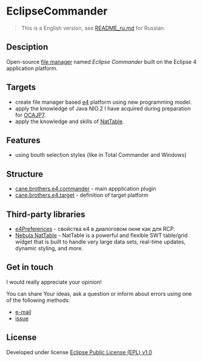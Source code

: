EclipseCommander
================
> This is a English version, see [README_ru.md][4] for Russian.


Desciption
-------

Open-source [file manager][8] named _Eclipse Commander_ built on the Eclipse 4 application platform.


Targets
-------

 * create file manager based [e4][9] platform using new programming model.
 * apply the knowledge of Java NIO.2 I have acquired during preparation for [OCAJP7][6].
 * apply the knowledge and skills of [NatTable][7].


Features
-------
 
 * using bouth selection styles (like in Total Commander and Windows)
 

Structure
-------

- [cane.brothers.e4.commander][1] - main appplication plugin
- [cane.brothers.e4.target][2] - definition of target platform
 

Third-party libraries
-------

- [e4Preferences][5] - свойства e4 в диалоговом окне как для RCP.
- [Nebula NatTable][7] - NatTable is a powerful and flexible SWT table/grid widget that is built to handle very large data sets, real-time updates, dynamic styling, and more.


Get in touch
-------

I would really appreciate your opinion!

You can share Your ideas, ask a question or inform about errors using one of the following methods:

- [e-mail](mailto:webcane@ya.ru?subject=EclipseCommander)
- [issue](https://github.com/webcane/EclipseCommander/issues/new)


License
-------
Developed under license [Eclipse Public License (EPL) v1.0][3]

[1]: cane.brothers.e4.commander
[2]: cane.brothers.e4.target
[3]: LICENSE
[4]: README.md
[5]: https://github.com/opcoach/e4Preferences
[6]: http://education.oracle.com/pls/web_prod-plq-dad/db_pages.getpage?page_id=5001&get_params=p_exam_id:1Z0-804
[7]: http://www.eclipse.org/nattable
[8]: http://en.wikipedia.org/wiki/File_manager
[9]: http://www.eclipse.org/e4/

